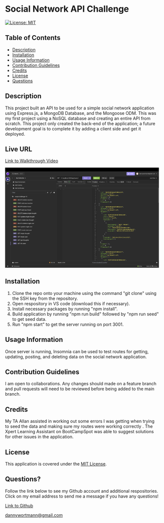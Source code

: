 # Social Network API Challenge

[![License: MIT](https://img.shields.io/badge/License-MIT-yellow.svg)](https://opensource.org/licenses/MIT)

## Table of Contents

 * [Description](#description)
 * [Installation](#installation)
 * [Usage Information](#usage-information)
 * [Contribution Guidelines](#contribution-guidelines)
 * [Credits](#credits)
 * [License](#license)
 * [Questions](#questions)

## Description
This project built an API to be used for a simple social network application using Express.js, a MongoDB Database, and the Mongoose ODM. This was my first project using a NoSQL database and creating an entire API from scratch. This project only created the back-end of the application; a future development goal is to complete it by adding a client side and get it deployed.

## Live URL

[Link to Walkthrough Video](https://drive.google.com/file/d/1kWOO-p_Q8hXy_nQZM0447YwSI1pyR2CD/view?usp=drive_link)

![screenshot of insomnia](./Assets/image.png)

## Installation
1. Clone the repo onto your machine using the command "git clone" using the SSH key from the repository.
2. Open respository in VS code (download this if necessary). 
3. Install necessary packages by running "npm install". 
4. Build application by running "npm run build" followed by "npm run seed" to get seed data.
5. Run "npm start" to get the server running on port 3001.

## Usage Information
Once server is running, Insomnia can be used to test routes for getting, updating, posting, and deleting data on the social network application.

## Contribution Guidelines
I am open to collaborations. Any changes should made on a feature branch and pull requests will need to be reviewed before being added to the main branch.

## Credits
My TA Allan assisted in working out some errors I was getting when trying to seed the data and making sure my routes were working correctly . The Xpert Learning Assistant on BootCampSpot was able to suggest solutions for other issues in the application.

## License
This application is covered under the [MIT License](https://opensource.org/licenses/MIT).

## Questions?
Follow the link below to see my Github account and additional respositories. Click on my email address to send me a message if you have any questions!

[Link to Github](http://github.com/dlwortmann)

<a href="mailto:dannywortmann@gmail.com">dannywortmann@gmail.com</a>

